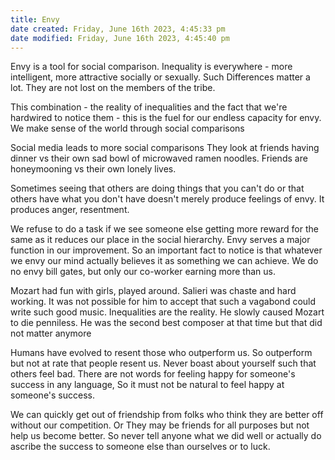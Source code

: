 ```yaml
---
title: Envy
date created: Friday, June 16th 2023, 4:45:33 pm
date modified: Friday, June 16th 2023, 4:45:40 pm
---
```


Envy is a tool for social comparison. Inequality is everywhere - more intelligent, more attractive socially or sexually. Such Differences matter a lot. They are not lost on the members of the tribe.

This combination - the reality of inequalities and the fact that we're hardwired to notice them - this is the fuel for our endless capacity for envy. We make sense of the world through social comparisons

Social media leads to more social comparisons They look at friends having dinner vs their own sad bowl of microwaved ramen noodles. Friends are honeymooning vs their own lonely lives.

Sometimes seeing that others are doing things that you can't do or that others have what you don't have doesn't merely produce feelings of envy. It produces anger, resentment.

We refuse to do a task if we see someone else getting more reward for the same as it reduces our place in the social hierarchy. Envy serves a major function in our improvement. So an important fact to notice is that whatever we envy our mind actually believes it as something we can achieve. We do no envy bill gates, but only our co-worker earning more than us.

Mozart had fun with girls, played around. Salieri was chaste and hard working. It was not possible for him to accept that such a vagabond could write such good music. Inequalities are the reality. He slowly caused Mozart to die penniless. He was the second best composer at that time but that did not matter anymore

Humans have evolved to resent those who outperform us. So outperform but not at rate that people resent us. Never boast about yourself such that others feel bad. There are not words for feeling happy for someone's success in any language, So it must not be natural to feel happy at someone's success.

We can quickly get out of friendship from folks who think they are better off without our competition. Or They may be friends for all purposes but not help us become better. So never tell anyone what we did well or actually do ascribe the success to someone else than ourselves or to luck.
